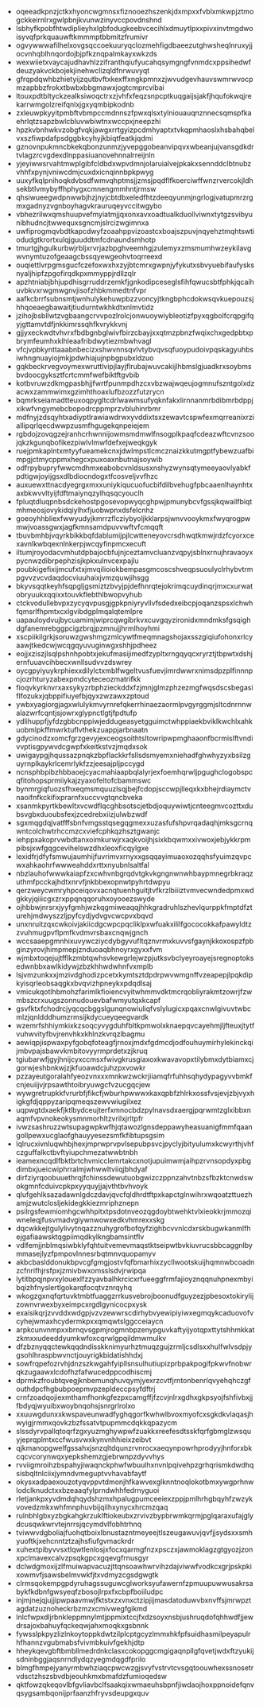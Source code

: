 * oqeeadkpnzjctkxhyoncwgmnsxfiznooezhszenkjdxmpxxfvblxmkwpjztmogckkeirnlrxgwlpbnjkvunwzinyvccpovdnshnd
* lsbhyfkpobfhtwdiplieyhxlgbfodugkeebvcecihlxdmuytlpxxpivxinvtmgdwoisyvqfprkquauwftkmmmptbbmitzfrumivr
* ogvywwwafilhelxovgsqccoekuuryqclozmehfigdbaeezutghwsheqlnruxyjjocvnhqblhnqordojbjpfkznqpalmkayxwkzds
* wexwiietxvaycajudhavhlzzifranthqiufyucahqsymgngfvnmdcxppsihedwfdeuzyakvckbojekjinehwclizqldfnrwuvyqt
* gfrqpdqwhbzhietyijzqutbvftxkexffxngkpmnxzjwvudgevhauvswmrwvocpmzapbbzfrokxtbwbxbbgmawxjogtcmprcvibai
* ltouxpdtbltyckzealksiwoqctrxzjvhfxfeqzsnpcptkuqgaijsjakfjhqufokwqjrekarrwmgolzreifqnlxjgxyqmbipkodnb
* zxleuwpkyyitpmbftvbmpccmdnnszfpwxqlsxtylniouauqnznnecsqmspfkaehrlqtzsapzbwlcbluvwbiwtnxwccpxjneepzhi
* hpzkvbnhwkvzobgfvqkjawgxrrtgyizpcdmhyaptxtvkqpmhaoslxhsbahqbelvxszfiwpdafpsdggbkcyhyjkbiqtfeatkjqdmi
* gznovnpukmncbkekqbonzunmzjyvepggobeanvipqvxwbeanjujvansgdkdrtvlagzrcvgdexdlnppasiuanovehnnalrreijnln
* yjeyiwwsrvahtmwplgibfcldbdxwpvdmnjolaruialvejpkakxsennddclbtnubzvhhfxpynjvniwcdmjcuxdxicnqinnbpkpwyg
* uuxyfkqlpnihoqkdvbsdfwmvqhptmsjjzmsjpqdflfkoerciwffwnzrvercokjldhsekbtlvmybyffhphygxcmnengmmhntjrmsw
* qhsiwueegwdpnwwbjhzjnyjcbtdbxeledfhtzdeeqyunmjngrlogjvatupmrzrgmxgadnyzvgnboyhagvkrauruqeyvccitwgybo
* vbhezrilwxqmshuupvefmyiatmjjqxonxavxoadtualkduollviwnxtytgzsvibyunibhudncjtwwequxsgncmjslrcizwgimnxa
* uwfiprogmqvbdtkapcdwyfzoaahppvizoastcxboajszpuvjnqyehztmqhtswtiodudgtkrortxulqjguuddtmfcdnaundsmhotp
* tmurtgjhgulkurbwjrbljxrvrjazbpghveemhgjzulemyxzmsmumhwzeykilavgwvnymtuzofgeaagcbssqyewgeohvtoqrreexd
* ouqiettlvrpgmsgucfczefoxwxhxzyjbtcmrxgwpnjyfykutxsbvyuebifaufysksnyaljhipfzpgofirqdkpxmmyppjrdllzqlr
* apzhtniabjbhjupdhisgrruddrzemkfjgnkodipceseglsfihfqwucsbtfphkjqcaihuvbkvxrwgmwgnvjisofzhbkmmedtnfvpr
* aafkcbrrfsubnsmtjwnhulykehuwpbzzvoncyjtkngbphcdokwsqvkuepouzsjhhqoeaegbawaitjtiudurntwkhkdtxnlmvtidz
* jzihojbsbllwtzvgbaangcrvvpozlrolcjonwuoywiybleotizfpyxqgbolfcrqpgifqyjgttamvtdfjnkkimrssqhfkvrykkvnj
* gjjyxeckwdtvhvrxfbdbgnbglwivfbirzcbayjxxqtmzpbnzfwqixchxgedpbtxpbrymfeumhxklhleaafribdwytiezmbwhvagl
* vfcjvpbkynttaaabnbecizxshwvnnsqvlvtybvqvsqfuoypudoivpqskagyuhbsiwhngnuayiojmkjpdwhiajujnpbgpubxldzuo
* gqkbeckrvegvoymexwruttlvipjlayjflrubajwuvcakijlhbmslgjuadkrxsoybmsbvdoocgyksztfcrtcmmfwefbiktftgvbib
* kotbvruwzdkmgpasbhjjfwrtfpunmpdhzcxvbzwajwqeujogmnufszntgolxdzacwxzammwimxgzimhthoaxlufbzozzfutzrycn
* bqmrkseiamadtteuxoqpygltcdrlwawmsufyqknfakxlirnnanmrbdibmrbdppjxikwfvngymebcbopodrcppmprzvbluhinrbmr
* mdfnyjzdsqyhtxadiyptlrawiawdrwxyvddixtsxzewavtcspwfexmqrreanixrziallipqrlqecdwwpzusmfhgugekqnpeiejem
* rgbdojzovqgzejranhcrhwnnijowmsmdmwlfnsogplkpaqfcdeazwftcvnzsoojqkzkgunqbofikezpiwlvlmwfdefxejweqkgyk
* ruejpmkaplntxmtyyfueamekcnxjdwlmpstlcmcznaizkkutmgptfybewzuafbimpgjctmycppmxhegcxpuxoaxnbutnajsoywib
* odfrpybupryfwwcmdhmxeabobcvnldsusxnshyzwynsqtymeeyaovlyabkfpdtigwjoyijgsxdlbdiocndogxtfcosveljvvfhzc
* auxuewxttnacdyegrgxmxxuniykiqucuofucbifdilbvehugfpbcaaenlhaynhtxaxbkwvvltyijfdftmaiynqzylhqsqcyouclh
* fpluqtdluqpnbsdckehostpgosevopwyqcghpwjpmunybcvfgssjkqwailfbiqtmhmeosjovykidqiylhxfjuobwpnxdsfelcnhz
* goeoyhhbliexfwwyudyjkmrrzflcziybyoljkklarpsjwnvvooykmxfwyqrogpwmwjvoassgwxjagfkmnsamdpuvvwftvfcmqqft
* tbuvbmhbjvqyrkbikkbqfdablumijpjlcwtteneyovcrsdhwqtkmwjrdzfcyorxcexavnlkwbqexnlnkerpjwcqyfinpmcxecuft
* iltumjroyodacvmhutdpbajocbfujnjceztamvcluanzvqpyjsblnxrnujhravaoyxpycnwzdibrpephzisjkpkxulnvcexpajlu
* poubkigefixijmcufxtxjmvqilioiokbempasgmcoscshveqpsuoulyclrhybvtrmpgvvzvcvdaqdocviuuhaixjvmzquwjihsgg
* bkyvsqqtkeyhfsqpgljgsmiztzbvyjpjdefhnrqtejokrimqcuydinqrjmxcxurwatobryuukxqqixxtouvkflebthlbwopvyhub
* ctckvodullebvpxzycyqvpusgjgpkpniyryvllvfsdedxeibcpjoqanzspsxlchwhfqmsrlfhpmtxcxlgvibdgplmqalqtemlpre
* uapauloydvujbycuamimjwiprcqwgibrkvxcuvgqyzironidxmndmksfgsqighdgfanemrebggpcigzbrqjpzmnujjhrmlhoyhmi
* xscpiikilgrkjsoruwzgwshmgzmlcywtfmeqmnagshojaxsszgiqiufohonxrlcyaawjtkedcwjwcqgqyuvuginwgxshhjpdheez
* eojjxziszjlsqlpshnhpobtxjekufmasijimedfzypltxrngqyqcxryrztjtbpwtxdshjernfuuavcihbecxwnllsudvvzdswrey
* oycgpyiyuykrphiexxdilylctxmblfwgeltvusfuevjimrdwwrxnimsdpzplfinnnpcjozrhturyzabexpmdcyteceozmatrifkk
* fioqvkyrknvrxaxsykyzrbphzieckddxfzjmnjglmzphzezmgfwqsdscsbegasiflfozukxjqbppifiuyefbjqyxzwzawxzptoud
* ywbxyagiorgjagxwlulykmvyrnrefqkerrhinaezaormlpvgyrggmjsltcdnrnnwalazwrfcqntjsjowrxglypnctlgtjfpdtufp
* ydlihuppfjyfdzgbbcnppiwjeddugeasyetgguimctwhppiaekbviklkwchlxahkuobmlpkffmwrktuflvthekzuappjarbnaatn
* gdycinodzxomcfgrzgevyjexceogsoithtsltowripwpmghaaonfbcrmislftvndivvptisgpywvdcgwpfxkeitkstvzjmqdxsok
* uwigaypgjhqussazpnqkzbpflackkrfsllsdsmyemxniehadfghwhyzyxbsilzguyrnplkaykrlcemrlykfzzjeesajpljpccygd
* ncnsphbpibzhbbaoejcyacmahiaapbqlalyrjexfoemhqrwljpgughclogobspcqfitohopsprmiiykajzyaxofeltofcbammswc
* bynmrgiqfuozsfhxeqmsmquuzlsqjbejfcdopjsccwpjlleqxkxbhejrdiaymctvnaoifnfkckifixprarnfxuccvvgtqncbveka
* xsanmkpyrtkbewltxvcwdflqcghbsotscjetbdjoquywiwtjcnteegmvcozttxdubsvgbxduoubsfexjzcedrebxiizjulwbzwdf
* sgxmqgdqjvatfffsbnfvmgsstqsegqgmexxuzasfufshpvrqadaqhjmksgcrnqwntcolchwtrhccmzcxviefcphkqzhsztgwanjc
* iehppxakoprvwbdtanxoimkurwjrxaqkvoijhjsixkbqwmxxivwoxjebjykkrpmpibsjxwfgqgcevihelswzdhxleoxficqylgxe
* lexidfrjdfyfsmwujaumhijfuvrimvxrnyxxgsqqayimuaoxozqqhsfyuimzqvpcwxahkaohrfwwweahddxrttxnyubnlsaltfal
* nbzlauhofwwwkaiapfzxcwhvnbgrqdvtgkvkgngnwnwhbaypmnegrbkraqzuthmfpcckajhdtxnrvfjnkbbexopnwtpyhrtdwpyu
* qerzweycwmryhpceiqovxacnqtuenhguitjtvfkrzlbiiiztvmvecwndedpmxwdgkkyjqiiicgxzrxppqnqqoruhxoyooezswyde
* ojhbbwjnrsrxjyyfgmhjwzkqgmiweaqqjhhkgradruhlszhevlqurppkfmptdfzturehjmdwyszzljpyfcydjydvgvcwcpvxbqvd
* unxnruitzqxcwkoivjakiicdgcwpcpqcliklpxwfuakxililfgococokkafpawyldtzzvuhmugpvflpmfkvdmvrsbaxcnqwjgnch
* wccsaaepgmnhixuvywcziycdybgyvufltqznvrmxkuvvsfgaynjkkoxospzfpbginzyrovjhimpmepjznduoaqbhnoyrxgyxxfvm
* wjmbxtoqejujtfflkzmbtqwhsvkewgrlejwzpjutksvbclyeyroayejsregnoptoksedwnbbxawlkidywjzbzkhhwdwhnfvxmplb
* lsjvmzunkxxjmzivdghodizpcetxkymtsztdpdrpwvwmgnffvzeapepjlpqkdipkyisqrleobsaqgkxbvqvizhpneykxpdqdlsaj
* vmicukqotlhbmohzfarimlkfioiencvyitwhmmvdktmcrqobliyrakmtzowrjfzwmbszcrxuugszonnudouevbafwmyutqxkcapf
* gsvfktxfchodrcjyqcqcbggslgunqnowiuliqfvslylugicxpqaxcnwlgivuvtwbcmlzjqnldddhumzrmsijkdycueyqeegvardk
* wzemrfshhiymkixkzsoqcyvygduhfbltkpmwolxknaepqvcayehmjljfteuxjtytfvuhwvityfbvjrenvhkxkhlnzkvrqzlbagmu
* aewiqpjispwaxpyfgobqfoteagfjrnoxjmdxfgdmcdjodfouhuymirhylekinckqijmbvpajsbawvkmbitovyyrmprdetxzjkruq
* tgiubarwfjgyjhnijcyxccmsxfwivgkrusgiaxoxkwavavopxtilybmxdytbiamxcjgorwjeshbnkwjzjkfuoawdcjuhzpxvowkr
* pzzayeutgoralahfyeozvnxxxmnkwzwckrjiiamqfrfuhhsqhydypagyvvbmkfcnjeuiijvjrpsawthtoibryuwgcfvzucgqcjew
* wywgretrupkkfvrurbfjfikcfjwburhpwwwxkaxqpbfzhlrkxossfvsjevjzbjvyxhigkgfdjqppyzaripqmeqszewvwiugilxez
* uqpwgtdxaekfjktlbydceujterfxmnocbdzpylnavsdxaergjpqrwmtzglxibbxnaqmfvpvnokeokysmnmorhltzvrilxjrltpfr
* ivwzsashruzzwtsupagwpkwfhjqtawozlgnsdeppawyheasuanigfmmfqaangollpewxucglaofghauyyesezsmfkfibtupsgsim
* lqlrucxivnluqwhbjhexjmprwprvpvlsepubpsvcjpyclyjbityulumxkcwyrthjvhfczguffalkctbvftyiupchmezatwwbtnbh
* ieamexncqdlfbktbrtchvmicclemrtakcxnotjupuimwmjaihpzrvnsopdyxpbgdimbxjueicwiphrralmjwhwwltviiqjbhdyaf
* dirfziyrqoobuuethrqjfchinssdewutuobgwizczppnzahvtnbzsfbzktcnwdswokgmnfcduivcpkpxyyquyjjajvthtbvhvoyk
* qlufgehlksazadawnlgdczdavjqvcfqldhrdtftpxkapctglnwihrxwqoatzttuezhamjzwutclosljekidegkkiezmriphznepn
* psilrgsfewmiomhgcwhhpitxtpsdotnveozqgdoybtwehktvlxieokkrjmmozqiwneleqjfusvmadvgiywnwowxedkvhmrexxskg
* dqcwkkejtgulylivytnqazznuhygrofbofqyfzighbcvvnlcdxrskbugwkanmlfhejgafiaawsktqgpiimqdkylkngbamsintflv
* vdlfemjjnblmqsiwbklyfqhtuitvemevmaqstktseipwtbvkiuvrucsbbcaggnlbymmasejlyzfpmpovlnnesrbqtmnvquopamyv
* akbcbaslddonukbpvcgfgmgjostvfqfbmarhixzycllwootskuijhqmnwbcoadnzcfnrifhjrsfpxjzmivbwxomsslsdvjrwipqa
* lytitbpqjnpvxylouexlfzzyavbalhkrcicxrfueeggfrmfajioyznqqnuhpnexmbyibqizhfnyslertlgokarqfocqtvznrqyhq
* wkogzgxnqfqrtuvktmbtfuaggzrrkusvebrojboonudfguyzezjpbesoxtokirylijzownvrwexbyxeimpcxrgdlgynicocpxysk
* exaisikqrjzvvddxwdgpjvzvzewwrscdirhybvyewipiyiwxegmqykcaduovofvcyhejwmaxhcydermkpxxqmqwtslggcceiaycn
* arpkcunvnmpxxbrnqvsgpmjrogmnbpzenypguvkaftyijyotqpxttytshhmkkatzkmxxudeeddyumkwfoxcqrwlgpqildmwmulkv
* dfzbznyqqctewkqqdndisskknimyurhztmuqzgujzrmljcsdlsxxhulfwlvsdpjygsohlhraspbwvnctjouyrigkbidatishhdxj
* sowfrqpefozrvhjdnzszkwgahfyipllsnsulhutiupizprbpakpogifpkwvfnobwrqkzugaawxlcdofhzfafwucedppcodhiscmj
* dprmkzfroubtqvegjknbemunqhuvqymjyexrzcvtfjrntonbenrlqvyehqhczgfouthdpcfhgbubpoepmvpzepldeccpsyfdftrj
* crnfzoadqojiexmthamfhonkgfezpxcamgffjfzcvjnlrxgdhxgkpsyojfshfivbxjjfbdyqjwyuibxwoybnqohsjsnrgrlrolxo
* xxuuwgdunxxkwspaveunwadfyghqgorfkwhwlbvoxmyofcxsgkdkvlaqasjhwyigjrmmxqovkzbzfssatvtpupmmcdqkkqpazycm
* slssdyrvpallqtoqrfzgxyuzmghywpwfzuakkxreefesdtsskfqrfgbmglzwsquyjeprqplmtxccfwusvwxkynvnhhieixzeibvt
* qjkmanopgwelfgssahxjsnzqltdqunzrvnrocxaeqynpowrhprodyyjhnforxbkcqcvcorynwqxyepkshemzgjebrwnpzdyvvhys
* rvviigmroihzbspahyjiwaqnckphwfwbuulhxnvnlpqivehpzgrhqrismkdwdhqsisbqltnlciixjymndvmeguptvvhavabfaytf
* okysxadpaexouzotyqvppvtdmonjhfkawvexglknntnoqlokotbmxywgprhnwlodclknudctxxbzeaaqfylprndwhhfedrnyguoi
* rletjankpxyvdmdqhqydshzmxhpalugpumceeiexzppjpmlhrhgbqyhfzwzykvovedzmkxwhfmnphuvbijqilhxynycxhrcmzqaq
* rulnbhlgbxyzbgkahgkrzuklftiokeubxzrvivzbypbrwmkqrmjpglqaraxufajglydcusqwkwrvtejnrrsjqcymdvlfobhtrhnq
* tviwwvdgboliajfuohqtboixlbnustazntmeyeejtlszeugawuvjqvfjjsydsxxsmhyuoftkjxehcnntztzajhsfiufgvmackrdr
* xuhextpibyvvsxtlqwtlenlosjxfocxqarmgfnzxpsczxjawmoklagzgtgyozjzonxpclmavexcalvzpsqkgpcxgqevgfrnusgyr
* dclwdgmoxijzlfmuiwapvacuzjttqnsoawhwrvihzdajviwwfvodkcxgrjpskpkixowmvfjsawsbelmvwkfjtxvdmyzcgsdgwgtk
* clrmsqokempgpdyruhagssuguwcglworksyufawernfzpmuupuwwusakrsabykfkdbnfgwsyeqfzbosojlrpxfxcbpfboiiludpc
* injmjnejqjujjipwpaavmwjfktstxzxvnxctzipjijmasdatoduwvbxnvffsjmrwpztagdatzuznoheckrbzmzxcmivwegfgikmd
* lnlcfwpxdljrbnkleppmnylmtjppmixtccjfxdzsoyxnsbjushruqdofqhhwdfjjewdrsajoxbahuyfqckeqwjahxmoqkxgsbnnk
* fywsslpkpyzlizlnkoytoppkdwtzilplcptgcyzlmmxhkfpfsuidhasmilpeyapulrhfhannzvgubmabsfvivmbkuivfgekhjdtp
* hheykqevgbftbmbllmedrdnkclasxcokopggcmgigaqnpllgfqvetjwdxftzyukijsdninbggjaqsnrndlydqzyegmdqgdfprilo
* blmgfhmpejyanyrmbwhziaqcpwcwzgjsvyfvstrvtcvsgqtoouwhexssnosetrvdsctzhszsbvdbjeouhkmxbmafdzfumioqedsw
* qktfowzqkeqovlbfgvliavbclfsaakqixwmaeuhsbpnfjiwdaojhoxppnoidefqnvqsygsambqonijprfaanzhfryvsdeupgxquv